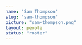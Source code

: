 ```yaml
---
name: "Sam Thompson"
slug: "sam-thompson"
picture: "sam-thompson.png"
layout: people
status: "roster"
---
```


